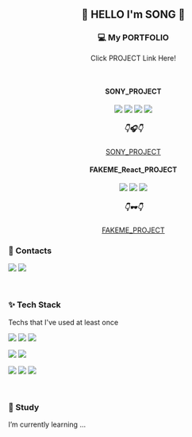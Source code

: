  
 
<div align="center"> 
  
  ## 👋 HELLO I'm SONG 👋
  
  <h3>💻 My PORTFOLIO</h3>
  <p>Click PROJECT Link Here!</p></br>
  
  <h4>SONY_PROJECT</h4>
  
  <a href="https://www.figma.com/file/7GuVc8BueV5VxInrViHqos/%EC%86%A1%EC%A7%80%EC%9B%90-UIUX?type=design&node-id=0%3A1&mode=design&t=fF2edyfzgulpnmzv-1" target="_blank">
  <img src="https://img.shields.io/badge/Figma-F24E1E?style=flat-square&logo=Figma&logoColor=black"/></a>
  <img src="https://img.shields.io/badge/HTML5-E34F26?style=flat-square&logo=HTML5&logoColor=white">
  <img src="https://img.shields.io/badge/CSS3-1572B6?style=flat-square&logo=CSS3&logoColor=white">
  <img src="https://img.shields.io/badge/JavaScript-F7DF1E?style=flat-square&logo=JavaScript&logoColor=black">
  </br>
  <h5>👇🎧👇</h5>
  <a href="http://sony.dothome.co.kr/" target="_blank" onclick="window.open(this.href, '_blank'); return false;">SONY_PROJECT</a>
 
  <h4>FAKEME_React_PROJECT</h4>
  <a href="https://www.figma.com/file/xFaUF9hwKaXevVvI3nhGxR/%EC%86%A1%EC%A7%80%EC%9B%90-FAKEME_UI%2FUX?type=design&node-id=0%3A1&mode=design&t=BiJgR1pIsvkoDMsz-1" target="_blank">
  <img src="https://img.shields.io/badge/Figma-F24E1E?style=flat-square&logo=Figma&logoColor=black"/></a>
  <img src="https://img.shields.io/badge/JavaScript-F7DF1E?style=flat-square&logo=JavaScript&logoColor=black">
  <img src="https://img.shields.io/badge/React-61DAFB?style=flat-square&logo=React&logoColor=black">
  </br>
  <h5>👇🕶👇</h5>
  <a href="http://fakeme.react.s3-website-ap-southeast-2.amazonaws.com/" target="_blank" onclick="window.open(this.href, '_blank'); return false;">FAKEME_PROJECT</a>
</div>


<h3>🏰 Contacts</h3>
<p>
  <a href="https://velog.io/@jiwon_17" target="_blank"><img src="https://img.shields.io/badge/Velog-20C997?style=flat-square&logo=Velog&logoColor=white"/></a>
  <a href="mailto:tmddnjs0633@gmail.com" target="_blank"><img src="https://img.shields.io/badge/Gmail-EA4335?style=flat-square&logo=Gmail&logoColor=black"/></a>
</p>
</br>
<h3>✨ Tech Stack</h3>
<p>Techs that I've used at least once</p>
<p>
  <img src="https://img.shields.io/badge/HTML5-E34F26?style=flat-square&logo=HTML5&logoColor=white">
  <img src="https://img.shields.io/badge/CSS3-1572B6?style=flat-square&logo=CSS3&logoColor=white">
  <img src="https://img.shields.io/badge/SCSS-CC6699?style=flat-square&logo=Sass&logoColor=white"/>
</p>
<p>
 <img src="https://img.shields.io/badge/MUI-007FFF?style=flat-square&logo=mui&logoColor=white">
 <img src="https://img.shields.io/badge/styled components-DB7093?style=flat-square&logo=styledcomponents&logoColor=white">
</p>
<p>
  <img src="https://img.shields.io/badge/JavaScript-F7DF1E?style=flat-square&logo=JavaScript&logoColor=black">
  <img src="https://img.shields.io/badge/jquery-0769AD?style=flat-square&logo=jquery&logoColor=white">
  <img src="https://img.shields.io/badge/React-61DAFB?style=flat-square&logo=React&logoColor=black">
</p>
</br>
<h3>📘 Study</h3>
<p>I’m currently learning ...</p>
<p>
<!--   <img src="https://img.shields.io/badge/TypeScript-3178C6?style=flat-square&logo=typescript&logoColor=white"/>
  <img src="https://img.shields.io/badge/Next.js-000000?style=flat-square&logo=nextdotjs&logoColor=white"/> -->
</p>

<!--
**songjiwon17/songjiwon17** is a ✨ _special_ ✨ repository because its `README.md` (this file) appears on your GitHub profile.

Here are some ideas to get you started:

- 🔭 I’m currently working on ...
- 🌱 I’m currently learning ...
- 👯 I’m looking to collaborate on ...
- 🤔 I’m looking for help with ...
- 💬 Ask me about ...
- 📫 How to reach me: ...
- 😄 Pronouns: ...
- ⚡ Fun fact: ...
-->
